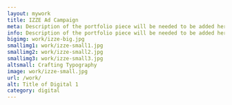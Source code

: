 ```yaml
---
layout: mywork
title: IZZE Ad Campaign
meta: Description of the portfolio piece will be needed to be added here to match the current page content.
info: Description of the portfolio piece will be needed to be added here to match the current page content.
bigimg: work/izze-big.jpg
smallimg1: work/izze-small1.jpg
smallimg2: work/izze-small2.jpg
smallimg3: work/izze-small3.jpg
altsmall: Crafting Typography
image: work/izze-small.jpg
url: /work/
alt: Title of Digital 1
category: digital
---
```

